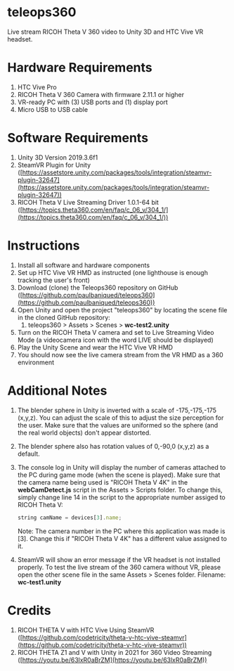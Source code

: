 # teleops360
Live stream RICOH Theta V 360 video to Unity 3D and HTC Vive VR headset.

# Hardware Requirements

1. HTC Vive Pro
2. RICOH Theta V 360 Camera with firmware 2.11.1 or higher
3. VR-ready PC with (3) USB ports and (1) display port  
4. Micro USB to USB cable

# Software Requirements

1. Unity 3D Version 2019.3.6f1
2. SteamVR Plugin for Unity ([https://assetstore.unity.com/packages/tools/integration/steamvr-plugin-32647](https://assetstore.unity.com/packages/tools/integration/steamvr-plugin-32647))
3. RICOH Theta V Live Streaming Driver 1.0.1-64 bit ([https://topics.theta360.com/en/faq/c_06_v/304_1/](https://topics.theta360.com/en/faq/c_06_v/304_1/))

# Instructions

1. Install all software and hardware components
2. Set up HTC Vive VR HMD as instructed (one lighthouse is enough tracking the user's front)
3. Download (clone) the Teleops360 repository on GitHub ([https://github.com/paulbaniqued/teleops360](https://github.com/paulbaniqued/teleops360))
4. Open Unity and open the project "teleops360" by locating the scene file in the cloned GitHub repository: 
    1. teleops360 > Assets > Scenes > **wc-test2.unity**
5. Turn on the RICOH Theta V camera and set to Live Streaming Video Mode (a videocamera icon with the word LIVE should be displayed)
6. Play the Unity Scene and wear the HTC Vive VR HMD
7. You should now see the live camera stream from the VR HMD as a 360 environment

# Additional Notes

1. The blender sphere in Unity is inverted with a scale of -175,-175,-175 (x,y,z). You can adjust the scale of this to adjust the size perception for the user. Make sure that the values are uniformed so the sphere (and the real world objects) don't appear distorted.
2. The blender sphere also has rotation values of 0,-90,0 (x,y,z) as a default.
3. The console log in Unity will display the number of cameras attached to the PC during game mode (when the scene is played). Make sure that the camera name being used is "RICOH Theta V 4K" in the **webCamDetect.js** script in the Assets > Scripts folder. To change this, simply change line 14 in the script to the appropriate number assiged to RICOH Theta V:

    ```jsx
    string camName = devices[3].name;
    ```

    Note: The camera number in the PC where this application was made is [3]. Change this if "RICOH Theta V 4K" has a different value assigned to it.

4. SteamVR will show an error message if the VR headset is not installed properly. To test the live stream of the 360 camera without VR, please open the other scene file in the same Assets > Scenes folder. Filename: **wc-test1.unity**

# Credits

1. RICOH THETA V with HTC Vive Using SteamVR ([https://github.com/codetricity/theta-v-htc-vive-steamvr](https://github.com/codetricity/theta-v-htc-vive-steamvr))
2. RICOH THETA Z1 and V with Unity in 2021 for 360 Video Streaming ([https://youtu.be/63lxR0aBrZM](https://youtu.be/63lxR0aBrZM))
